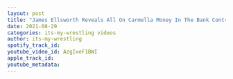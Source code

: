 ```yaml
---
layout: post
title: "James Ellsworth Reveals All On Carmella Money In The Bank Controversy"
date: 2021-08-29
categories: its-my-wrestling videos
author: its-my-wrestling
spotify_track_id: 
youtube_video_id: AzgIxeF1BWI
apple_track_id: 
youtube_metadata: 
---
```

